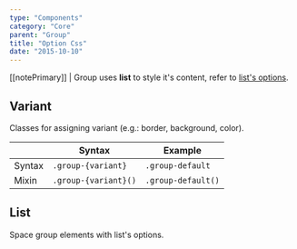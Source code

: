 ```yaml
---
type: "Components"
category: "Core"
parent: "Group"
title: "Option Css"
date: "2015-10-10"
---
```


[[notePrimary]]
| Group uses **list** to style it's content, refer to [list's options](/components/core/list/option-css).

## Variant

Classes for assigning variant (e.g.: border, background, color).

<div class="table-scroll">

|                         | Syntax                                    | Example                       |
| ----------------------- | ----------------------------------------- | ----------------------------- |
| Syntax                   | `.group-{variant}`                        | `.group-default`             |
| Mixin                   | `.group-{variant}()`                      | `.group-default()`            |

</div>

<demo>
  <demovanilla src="vanilla/components/core/group/options-variant-line">
  </demovanilla>
  <demovanilla src="vanilla/components/core/group/options-variant-stack">
  </demovanilla>
</demo>

## List

Space group elements with list's options.

<demo>
  <demovanilla src="vanilla/components/core/group/options-list-line">
  </demovanilla>
  <demovanilla src="vanilla/components/core/group/options-list-stack">
  </demovanilla>
</demo>
